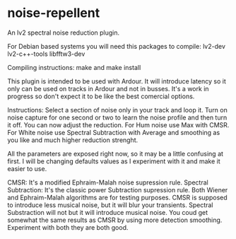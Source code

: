 # noise-repellent

An lv2 spectral noise reduction plugin.

For Debian based systems you will need this packages to compile: lv2-dev lv2-c++-tools libfftw3-dev

Compiling instructions: make and make install

This plugin is intended to be used with Ardour. It will introduce latency so it only can be used on tracks in Ardour and not in busses.
It's a work in progress so don't expect it to be like the best comercial options.

Instructions: Select a section of noise only in your track and loop it. Turn on noise capture for one second or two to learn the noise profile and then turn it off. You can now adjust the reduction. For Hum noise use Max with CMSR. For White noise use Spectral Subtraction with Average and smoothing as you like and much higher reduction strenght.

All the parameters are exposed right now, so it may be a little confusing at first. I will be changing defaults values as I experiment with it and make it easier to use.

CMSR: It's a modified Ephraim-Malah noise supression rule.
Spectral Subtraction: It's the classic power Subtraction supression rule.
Both Wiener and Ephraim-Malah algorithms are for testing purposes.
CMSR is supposed to introduce less musical noise, but it will blur your transients.
Spectral Substraction will not but it will introduce musical noise. You coud get somewhat the same results as CMSR by using more detection smoothing.
Experiment with both they are both good.
